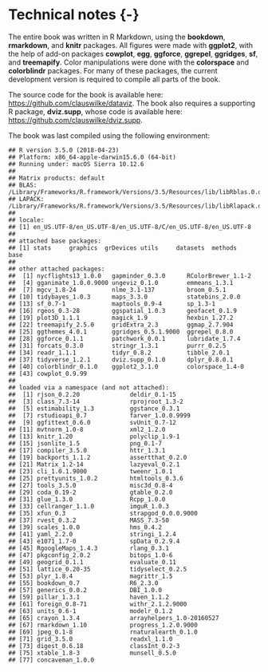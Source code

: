 

# Technical notes {-}

The entire book was written in R Markdown, using the **bookdown**, **rmarkdown**, and **knitr** packages. All figures were made with **ggplot2**, with the help of add-on packages **cowplot**, **egg**, **ggforce**, **ggrepel**, **ggridges**, **sf**, and **treemapify**. Color manipulations were done with the **colorspace** and **colorblindr** packages. For many of these packages, the current development version is required to compile all parts of the book.

The source code for the book is available here: https://github.com/clauswilke/dataviz. The book also requires a supporting R package, **dviz.supp**, whose code is available here: https://github.com/clauswilke/dviz.supp.

The book was last compiled using the following environment:

```
## R version 3.5.0 (2018-04-23)
## Platform: x86_64-apple-darwin15.6.0 (64-bit)
## Running under: macOS Sierra 10.12.6
## 
## Matrix products: default
## BLAS: /Library/Frameworks/R.framework/Versions/3.5/Resources/lib/libRblas.0.dylib
## LAPACK: /Library/Frameworks/R.framework/Versions/3.5/Resources/lib/libRlapack.dylib
## 
## locale:
## [1] en_US.UTF-8/en_US.UTF-8/en_US.UTF-8/C/en_US.UTF-8/en_US.UTF-8
## 
## attached base packages:
## [1] stats     graphics  grDevices utils     datasets  methods   base     
## 
## other attached packages:
##  [1] nycflights13_1.0.0   gapminder_0.3.0      RColorBrewer_1.1-2  
##  [4] gganimate_1.0.0.9000 ungeviz_0.1.0        emmeans_1.3.1       
##  [7] mgcv_1.8-24          nlme_3.1-137         broom_0.5.1         
## [10] tidybayes_1.0.3      maps_3.3.0           statebins_2.0.0     
## [13] sf_0.7-1             maptools_0.9-4       sp_1.3-1            
## [16] rgeos_0.3-28         ggspatial_1.0.3      geofacet_0.1.9      
## [19] plot3D_1.1.1         magick_1.9           hexbin_1.27.2       
## [22] treemapify_2.5.0     gridExtra_2.3        ggmap_2.7.904       
## [25] ggthemes_4.0.1       ggridges_0.5.1.9000  ggrepel_0.8.0       
## [28] ggforce_0.1.1        patchwork_0.0.1      lubridate_1.7.4     
## [31] forcats_0.3.0        stringr_1.3.1        purrr_0.2.5         
## [34] readr_1.1.1          tidyr_0.8.2          tibble_2.0.1        
## [37] tidyverse_1.2.1      dviz.supp_0.1.0      dplyr_0.8.0.1       
## [40] colorblindr_0.1.0    ggplot2_3.1.0        colorspace_1.4-0    
## [43] cowplot_0.9.99      
## 
## loaded via a namespace (and not attached):
##  [1] rjson_0.2.20              deldir_0.1-15            
##  [3] class_7.3-14              rprojroot_1.3-2          
##  [5] estimability_1.3          ggstance_0.3.1           
##  [7] rstudioapi_0.7            farver_1.0.0.9999        
##  [9] ggfittext_0.6.0           svUnit_0.7-12            
## [11] mvtnorm_1.0-8             xml2_1.2.0               
## [13] knitr_1.20                polyclip_1.9-1           
## [15] jsonlite_1.5              png_0.1-7                
## [17] compiler_3.5.0            httr_1.3.1               
## [19] backports_1.1.2           assertthat_0.2.0         
## [21] Matrix_1.2-14             lazyeval_0.2.1           
## [23] cli_1.0.1.9000            tweenr_1.0.1             
## [25] prettyunits_1.0.2         htmltools_0.3.6          
## [27] tools_3.5.0               misc3d_0.8-4             
## [29] coda_0.19-2               gtable_0.2.0             
## [31] glue_1.3.0                Rcpp_1.0.0               
## [33] cellranger_1.1.0          imguR_1.0.3              
## [35] xfun_0.3                  strapgod_0.0.0.9000      
## [37] rvest_0.3.2               MASS_7.3-50              
## [39] scales_1.0.0              hms_0.4.2                
## [41] yaml_2.2.0                stringi_1.2.4            
## [43] e1071_1.7-0               spData_0.2.9.4           
## [45] RgoogleMaps_1.4.3         rlang_0.3.1              
## [47] pkgconfig_2.0.2           bitops_1.0-6             
## [49] geogrid_0.1.1             evaluate_0.11            
## [51] lattice_0.20-35           tidyselect_0.2.5         
## [53] plyr_1.8.4                magrittr_1.5             
## [55] bookdown_0.7              R6_2.3.0                 
## [57] generics_0.0.2            DBI_1.0.0                
## [59] pillar_1.3.1              haven_1.1.2              
## [61] foreign_0.8-71            withr_2.1.2.9000         
## [63] units_0.6-1               modelr_0.1.2             
## [65] crayon_1.3.4              arrayhelpers_1.0-20160527
## [67] rmarkdown_1.10            progress_1.2.0.9000      
## [69] jpeg_0.1-8                rnaturalearth_0.1.0      
## [71] grid_3.5.0                readxl_1.1.0             
## [73] digest_0.6.18             classInt_0.2-3           
## [75] xtable_1.8-3              munsell_0.5.0            
## [77] concaveman_1.0.0
```

